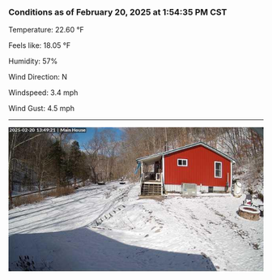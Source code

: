### Conditions as of February 20, 2025 at 1:54:35 PM CST 

Temperature: 22.60 &deg;F

Feels like: 18.05 &deg;F

Humidity: 57%

Wind Direction: N

Windspeed: 3.4 mph

Wind Gust: 4.5 mph

---

<img src="./images/latest.jpeg"/>

